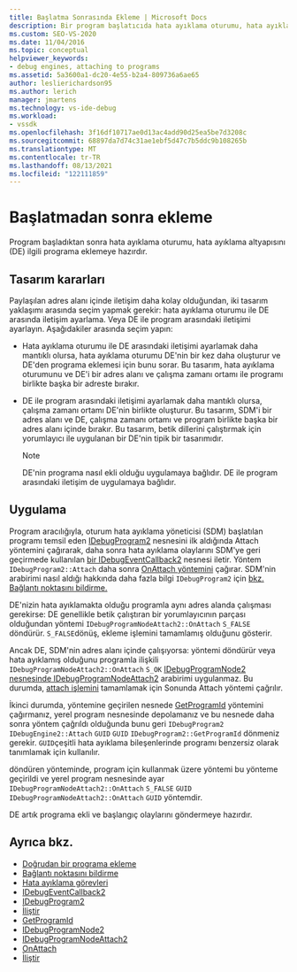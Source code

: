 ```yaml
---
title: Başlatma Sonrasında Ekleme | Microsoft Docs
description: Bir program başlatıcıda hata ayıklama oturumu, hata ayıklama altyapısını programa eklemeye hazırdır. Hata ayıklama altyapısıyla iletişim için bir tasarım yaklaşımı seçin.
ms.custom: SEO-VS-2020
ms.date: 11/04/2016
ms.topic: conceptual
helpviewer_keywords:
- debug engines, attaching to programs
ms.assetid: 5a3600a1-dc20-4e55-b2a4-809736a6ae65
author: leslierichardson95
ms.author: lerich
manager: jmartens
ms.technology: vs-ide-debug
ms.workload:
- vssdk
ms.openlocfilehash: 3f16df10717ae0d13ac4add90d25ea5be7d3208c
ms.sourcegitcommit: 68897da7d74c31ae1ebf5d47c7b5ddc9b108265b
ms.translationtype: MT
ms.contentlocale: tr-TR
ms.lasthandoff: 08/13/2021
ms.locfileid: "122111859"
---
```

# <a name="attach-after-a-launch"></a>Başlatmadan sonra ekleme
Program başladıktan sonra hata ayıklama oturumu, hata ayıklama altyapısını (DE) ilgili programa eklemeye hazırdır.

## <a name="design-decisions"></a>Tasarım kararları
 Paylaşılan adres alanı içinde iletişim daha kolay olduğundan, iki tasarım yaklaşımı arasında seçim yapmak gerekir: hata ayıklama oturumu ile DE arasında iletişim ayarlama. Veya DE ile program arasındaki iletişimi ayarlayın. Aşağıdakiler arasında seçim yapın:

- Hata ayıklama oturumu ile DE arasındaki iletişimi ayarlamak daha mantıklı olursa, hata ayıklama oturumu DE'nin bir kez daha oluşturur ve DE'den programa eklemesi için bunu sorar. Bu tasarım, hata ayıklama oturumunu ve DE'i bir adres alanı ve çalışma zamanı ortamı ile programı birlikte başka bir adreste bırakır.

- DE ile program arasındaki iletişimi ayarlamak daha mantıklı olursa, çalışma zamanı ortamı DE'nin birlikte oluşturur. Bu tasarım, SDM'i bir adres alanı ve DE, çalışma zamanı ortamı ve program birlikte başka bir adres alanı içinde bırakır. Bu tasarım, betik dillerini çalıştırmak için yorumlayıcı ile uygulanan bir DE'nin tipik bir tasarımıdır.

    > [!NOTE]
    > DE'nin programa nasıl ekli olduğu uygulamaya bağlıdır. DE ile program arasındaki iletişim de uygulamaya bağlıdır.

## <a name="implementation"></a>Uygulama
 Program aracılığıyla, oturum hata ayıklama yöneticisi (SDM) başlatılan programı temsil eden [IDebugProgram2](../../extensibility/debugger/reference/idebugprogram2.md) [](../../extensibility/debugger/reference/idebugprogram2-attach.md) nesnesini ilk aldığında Attach yöntemini çağırarak, daha sonra hata ayıklama olaylarını SDM'ye geri geçirmede kullanılan [bir IDebugEventCallback2](../../extensibility/debugger/reference/idebugeventcallback2.md) nesnesi iletir. Yöntem `IDebugProgram2::Attach` daha sonra [OnAttach yöntemini](../../extensibility/debugger/reference/idebugprogramnodeattach2-onattach.md) çağırar. SDM'nin arabirimi nasıl aldığı hakkında daha fazla bilgi `IDebugProgram2` için [bkz. Bağlantı noktasını bildirme.](../../extensibility/debugger/notifying-the-port.md)

 DE'nizin hata ayıklamakta olduğu programla aynı adres alanda çalışması gerekirse: DE genellikle betik çalıştıran bir yorumlayıcının parçası olduğundan yöntemi `IDebugProgramNodeAttach2::OnAttach` `S_FALSE` döndürür. `S_FALSE`dönüş, ekleme işlemini tamamlamış olduğunu gösterir.

 Ancak DE, SDM'nin adres alanı içinde çalışıyorsa: yöntemi döndürür veya hata ayıklamış olduğunu programla ilişkili `IDebugProgramNodeAttach2::OnAttach` `S_OK` [IDebugProgramNode2 nesnesinde IDebugProgramNodeAttach2](../../extensibility/debugger/reference/idebugprogramnode2.md) [](../../extensibility/debugger/reference/idebugprogramnodeattach2.md) arabirimi uygulanmaz. Bu durumda, [attach işlemini](../../extensibility/debugger/reference/idebugengine2-attach.md) tamamlamak için Sonunda Attach yöntemi çağrılır.

 İkinci durumda, yöntemine geçirilen nesnede [GetProgramId](../../extensibility/debugger/reference/idebugprogram2-getprogramid.md) yöntemini çağırmanız, yerel program nesnesinde depolamanız ve bu nesnede daha sonra yöntem çağrıldı olduğunda bunu geri `IDebugProgram2` `IDebugEngine2::Attach` `GUID` `GUID` `IDebugProgram2::GetProgramId` dönmeniz gerekir. `GUID`çeşitli hata ayıklama bileşenlerinde programı benzersiz olarak tanımlamak için kullanılır.

 döndüren yönteminde, program için kullanmak üzere yöntemi bu yönteme geçirildi ve yerel program nesnesinde ayar `IDebugProgramNodeAttach2::OnAttach` `S_FALSE` `GUID` `IDebugProgramNodeAttach2::OnAttach` `GUID` yöntemdir.

 DE artık programa ekli ve başlangıç olaylarını göndermeye hazırdır.

## <a name="see-also"></a>Ayrıca bkz.
- [Doğrudan bir programa ekleme](../../extensibility/debugger/attaching-directly-to-a-program.md)
- [Bağlantı noktasını bildirme](../../extensibility/debugger/notifying-the-port.md)
- [Hata ayıklama görevleri](../../extensibility/debugger/debugging-tasks.md)
- [IDebugEventCallback2](../../extensibility/debugger/reference/idebugeventcallback2.md)
- [IDebugProgram2](../../extensibility/debugger/reference/idebugprogram2.md)
- [İliştir](../../extensibility/debugger/reference/idebugprogram2-attach.md)
- [GetProgramId](../../extensibility/debugger/reference/idebugprogram2-getprogramid.md)
- [IDebugProgramNode2](../../extensibility/debugger/reference/idebugprogramnode2.md)
- [IDebugProgramNodeAttach2](../../extensibility/debugger/reference/idebugprogramnodeattach2.md)
- [OnAttach](../../extensibility/debugger/reference/idebugprogramnodeattach2-onattach.md)
- [İliştir](../../extensibility/debugger/reference/idebugengine2-attach.md)
